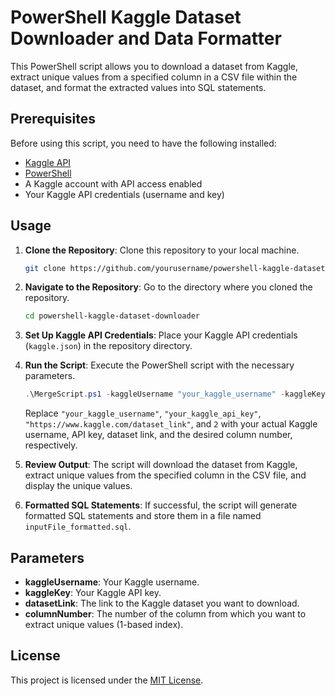 # PowerShell Kaggle Dataset Downloader and Data Formatter

This PowerShell script allows you to download a dataset from Kaggle, extract unique values from a specified column in a CSV file within the dataset, and format the extracted values into SQL statements.

## Prerequisites

Before using this script, you need to have the following installed:

- [Kaggle API](https://github.com/Kaggle/kaggle-api)
- [PowerShell](https://docs.microsoft.com/en-us/powershell/scripting/install/installing-powershell)
- A Kaggle account with API access enabled
- Your Kaggle API credentials (username and key)

## Usage

1. **Clone the Repository**: Clone this repository to your local machine.

   ```bash
   git clone https://github.com/yourusername/powershell-kaggle-dataset-downloader.git
   ```

2. **Navigate to the Repository**: Go to the directory where you cloned the repository.

   ```bash
   cd powershell-kaggle-dataset-downloader
   ```

3. **Set Up Kaggle API Credentials**: Place your Kaggle API credentials (`kaggle.json`) in the repository directory.

4. **Run the Script**: Execute the PowerShell script with the necessary parameters.

   ```powershell
   .\MergeScript.ps1 -kaggleUsername "your_kaggle_username" -kaggleKey "your_kaggle_api_key" -datasetLink "https://www.kaggle.com/dataset_link" -columnNumber 2
   ```

   Replace `"your_kaggle_username"`, `"your_kaggle_api_key"`, `"https://www.kaggle.com/dataset_link"`, and `2` with your actual Kaggle username, API key, dataset link, and the desired column number, respectively.

5. **Review Output**: The script will download the dataset from Kaggle, extract unique values from the specified column in the CSV file, and display the unique values.

6. **Formatted SQL Statements**: If successful, the script will generate formatted SQL statements and store them in a file named `inputFile_formatted.sql`.

## Parameters

- **kaggleUsername**: Your Kaggle username.
- **kaggleKey**: Your Kaggle API key.
- **datasetLink**: The link to the Kaggle dataset you want to download.
- **columnNumber**: The number of the column from which you want to extract unique values (1-based index).

## License

This project is licensed under the [MIT License](LICENSE).
